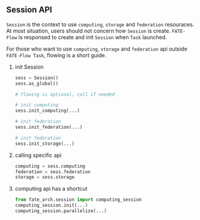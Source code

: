 ## Session API

`Session` is the context to use `computing`, `storage` and `federation` resouraces. 
At most situation, users should not concern how `Session` is create. 
`FATE-Flow` is responsed to create and init `Session` when `Task` launched.

For those who want to use `computing`, `storage` and `federation` api outside `FATE-Flow Task`,
flowing is a short guide.

1. init Session

    ```python
    sess = Session()
    sess.as_global()

    # flowing is optional, call if needed
    
    # init computing
    sess.init_computing(...)

    # init federation
    sess.init_federation(...)
    
    # init federation
    sess.init_storage(...)
    ```
2. calling specific api

    ```python
    computing = sess.computing
    federation = sess.federation
    storage = sess.storage
    ```

3. computing api has a shortcut

    ```python
    from fate_arch.session import computing_session
    computing_session.init(...)
    computing_session.parallelize(...)
    ```

<!-- mkdocs
## Detailed API

::: fate_arch.session.Session
    rendering:
      heading_level: 3
      show_source: true
      show_root_heading: true
      show_root_toc_entry: false
      show_root_full_path: false
-->